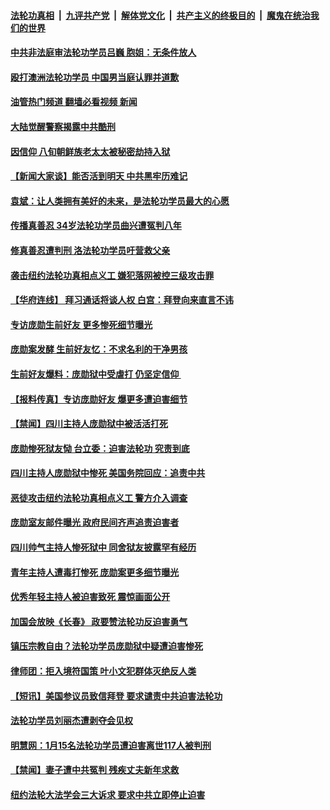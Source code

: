 ####  [法轮功真相](../../../../basic/blob/master/README.md?t=03140011) &nbsp;|&nbsp; [九评共产党](../../../../9ping.md/blob/master/README.md?t=03140011) &nbsp;|&nbsp; [解体党文化](../../../../jtdwh.md/blob/master/README.md?t=03140011)  &nbsp;|&nbsp; [共产主义的终极目的](../../../../gczydzjmd.md/blob/master/README.md?t=03140011) &nbsp;|&nbsp; [魔鬼在统治我们的世界](../../../../mgztzwmdsj.md/blob/master/README.md?t=03140011) 

#### [中共非法庭审法轮功学员吕巍 胞姐：无条件放人](../pages/prog424/a103666618.md?t=03140011) 

#### [殴打澳洲法轮功学员 中国男当庭认罪并道歉](../pages/prog424/a103665644.md?t=03140011) 

#### [油管热门频道 翻墙必看视频 新闻](http://129.146.143.75:81/youtube.html?06250411)

#### [大陆觉醒警察揭露中共酷刑](../pages/prog424/a103665301.md?t=03140011) 

#### [因信仰 八旬朝鲜族老太太被秘密劫持入狱](../pages/prog424/a103662606.md?t=03140011) 

#### [【新闻大家谈】能否活到明天 中共黑牢历难记](../pages/prog424/a103660993.md?t=03140011) 

#### [袁斌：让人类拥有美好的未来，是法轮功学员最大的心愿](../pages/prog424/a103660062.md?t=03140011) 

#### [传播真善忍 34岁法轮功学员曲兴遭冤判八年](../pages/prog424/a103659059.md?t=03140011) 

#### [修真善忍遭判刑 洛法轮功学员吁营救父亲](../pages/prog424/a103653928.md?t=03140011) 

#### [袭击纽约法轮功真相点义工 嫌犯落网被控三级攻击罪](../pages/prog424/a103652759.md?t=03140011) 

#### [【华府连线】 拜习通话将谈人权 白宫：拜登向来直言不讳](../pages/prog424/a103651843.md?t=03140011) 

#### [专访庞勋生前好友 更多惨死细节曝光](../pages/prog424/a103651868.md?t=03140011) 

#### [庞勋案发酵 生前好友忆：不求名利的干净男孩](../pages/prog424/a103651763.md?t=03140011) 

#### [生前好友爆料：庞勋狱中受虐打 仍坚定信仰 ](../pages/prog424/a103651634.md?t=03140011) 

#### [【报料传真】专访庞勋好友 爆更多遭迫害细节](../pages/prog424/a103651578.md?t=03140011) 

#### [【禁闻】四川主持人庞勋狱中被活活打死](../pages/prog424/a103651455.md?t=03140011) 

#### [庞勋惨死狱友恸 台立委：迫害法轮功 究责到底](../pages/prog424/a103651322.md?t=03140011) 

#### [四川主持人庞勋狱中惨死 美国务院回应：追责中共](../pages/prog424/a103651159.md?t=03140011) 

#### [恶徒攻击纽约法轮功真相点义工 警方介入调查](../pages/prog424/a103651014.md?t=03140011) 

#### [庞勋室友邮件曝光 政府民间齐声追责迫害者](../pages/prog424/a103651016.md?t=03140011) 

#### [四川帅气主持人惨死狱中 同舍狱友披露罕有经历](../pages/prog424/a103650850.md?t=03140011) 

#### [青年主持人遭毒打惨死 庞勋案更多细节曝光](../pages/prog424/a103650232.md?t=03140011) 

#### [优秀年轻主持人被迫害致死 震惊画面公开](../pages/prog424/a103650026.md?t=03140011) 

#### [加国会放映《长春》 政要赞法轮功反迫害勇气](../pages/prog424/a103649604.md?t=03140011) 

#### [镇压宗教自由？法轮功学员庞勋狱中疑遭迫害惨死](../pages/prog424/a103649426.md?t=03140011) 

#### [律师团：拒入境符国策 叶小文犯群体灭绝反人类](../pages/prog424/a103648278.md?t=03140011) 

#### [【短讯】美国参议员致信拜登 要求谴责中共迫害法轮功](../pages/prog424/a103646696.md?t=03140011) 

#### [法轮功学员刘丽杰遭剥夺会见权](../pages/prog424/a103645066.md?t=03140011) 

#### [明慧网：1月15名法轮功学员遭迫害离世117人被判刑](../pages/prog424/a103643641.md?t=03140011) 

#### [【禁闻】妻子遭中共冤判 残疾丈夫新年求救](../pages/prog424/a103639011.md?t=03140011) 

#### [纽约法轮大法学会三大诉求 要求中共立即停止迫害](../pages/prog424/a103638668.md?t=03140011) 

<img src='http://gfw-breaker.win/goodnews/indexes/prog424.md' width='0px' height='0px'/>
